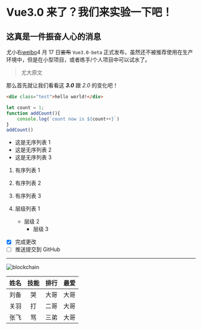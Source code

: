 # Vue3.0 来了？我们来实验一下吧！

## 这真是一件振奋人心的消息

尤小右[weibo](https://weibo.com/arttechdesign)4 月 17 日~~宣布~~ `Vue3.0-beta` 正式发布，虽然还不被推荐使用在生产环境中，但是在小型项目，或者练手/个人项目中可以试水了。

> 尤大原文

那么首先就让我们看看这 **_3.0_** 跟 _2.0_ 的变化吧！

```html
<div class="test">hello world!</div>
```

```js
let count = 1;
function addCount(){
    console.log(`count now is ${count++}`)
}
addCount()
```

- 这是无序列表 1
- 这是无序列表 2
- 这是无序列表 3

1. 有序列表 1
2. 有序列表 2
3. 有序列表 3

4. 层级列表 1
    - 层级 2
        - 层级 3

- [x] 完成更改
- [ ] 推送提交到 GitHub

--------

![blockchain](https://ss0.bdstatic.com/70cFvHSh_Q1YnxGkpoWK1HF6hhy/it/u=702257389,1274025419&fm=27&gp=0.jpg "区块链")

| 姓名 | 技能  | 排行 | 最爱 |
| ---- | :---: | ---: | :--- |
| 刘备 |  哭   | 大哥 | 大哥 |
| 关羽 |  打   | 二哥 | 大哥 |
| 张飞 |  骂   | 三弟 | 大哥 |